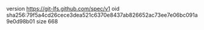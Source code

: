 version https://git-lfs.github.com/spec/v1
oid sha256:79f5a4cd26cece3dea521c6370e8437ab826652ac73ee7e06bc091a9e0d98b01
size 668
